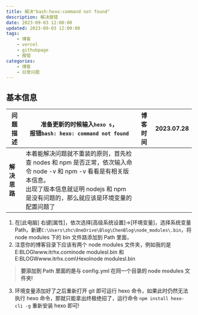```yaml
---
title: 解决"bash:hexo:command not found"
description: 解决报错
date: 2023-09-03 12:00:00
updated: 2023-09-03 12:00:00
tags: 
    - 博客
    - vercel
    - githubpage
    - 报错
categories: 
    - 博客
    - 日常问题
---
```


<a name="ILMNh"></a>
## 基本信息
| **问题描述** | 准备更新的时候输入`hexo s`，<br />报错`bash: hexo: command not found`                                                                     | **博客时间** | 2023.07.28 |
| --- |-------------------------------------------------------------------------------------------------------------------------------| --- | --- |
| **解决思路** | 本着能解决问题就不重装的原则，首先检查 nodes 和 npm 是否正常，依次输入命令 node -v 和 npm -v 看看是有相关版本信息。<br />出现了版本信息就证明 nodejs 和 npm 是没有问题的，那么就应该是环境变量的配置问题了 |  |  |

1. 在[此电脑] 右键[属性]，依次选择[高级系统设置]->[环境变量]，选择系统变量 Path，新建`C:\Users\zhc\OneDrive\Blog\ChenBlog\node_modules\.bin`，将 node modules 下的 bin 文件路添加到 Path 里面，
2. 注意你的博客目录下应该有两个 node modules 文件夹，例如我的是 E:BLOGlwww.itrhx.cominode modulesl.bin 和 E:BLOGWwww.itrhx.com\Hexolnode modulesl.bin
> **要添加到 Path 里面的是与 config.yml 在同一个目录的 node modules 文件夹!**

3. 环境变量添加好了之后重新打开 git 即可运行 hexo 命令，如果此时仍然无法执行 hexo 命令，那就只能拿出终极绝招了，运行命令 `npm install hexo-cli -g` 重新安装 hexo 即可!

